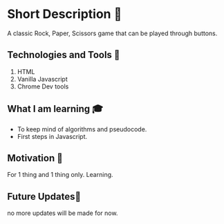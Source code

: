 # Short Description 🎲
A classic Rock, Paper, Scissors game that can be played through buttons.

## Technologies and Tools 🔧
1. HTML
2. Vanilla Javascript
3. Chrome Dev tools

## What I am learning 🎓
- To keep mind of algorithms and pseudocode.
- First steps in Javascript.

## Motivation 🧠
For 1 thing and 1 thing only. Learning.

## Future Updates🔮
no more updates will be made for now.